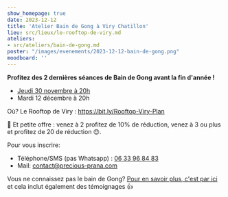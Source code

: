 ```yaml
---
show_homepage: true
date: 2023-12-12
title: 'Atelier Bain de Gong à Viry Chatillon'
lieu: src/lieux/le-rooftop-de-viry.md
ateliers:
- src/ateliers/bain-de-gong.md
poster: "/images/evenements/2023-12-12-bain-de-gong.png"
moodboard: ''
---
```


**Profitez des 2 dernières séances de Bain de Gong avant la fin d'année !**

- [Jeudi 30 novembre à 20h](/agenda/2023/11/30/atelier-bain-de-gong-a-viry-chatillon/)
- Mardi 12 décembre à 20h

Où? Le Rooftop de Viry : https://bit.ly/Rooftop-Viry-Plan

🎁 Et petite offre : venez à 2 profitez de 10% de réduction, venez à 3 ou plus et profitez de 20 de réduction 😍.

Pour vous inscrire:
- Téléphone/SMS (pas Whatsapp) : [06 33 96 84 83](tel:0633968483)
- Mail: contact@precious-prana.com

Vous ne connaissez pas le bain de Gong? [Pour en savoir plus, c'est par
ici](/ateliers/bain-de-gong/) et cela inclut également des témoignages 👍